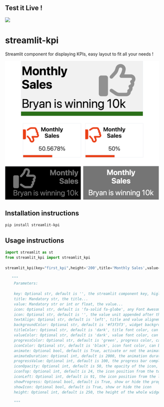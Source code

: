 ## Test it Live !
<a href="https://aalteirac-kpi.streamlit.app/" title="3d-badge"><img src="https://static.streamlit.io/badges/streamlit_badge_black_white.svg"></a><br>

# streamlit-kpi

Streamlit component for displaying KPIs, easy layout to fit all your needs !

![ScreenShot](https://raw.githubusercontent.com/aalteirac/streamlit-kpi-app/master/screen.png)

## Installation instructions 

```sh
pip install streamlit-kpi
```

## Usage instructions

```python
import streamlit as st
from streamlit_kpi import streamlit_kpi

streamlit_kpi(key="first_kpi",height='200',title='Monthly Sales',value=25000,icon='fa-solid fa-globe',progressValue=100,unit='K€')

   """
    Parameters:

    key: Optional str, default is '', the streamlit component key, higly recommended 
    title: Mandatory str, the title...
    value: Mandatory str or int or float, the value...
    icon: Optional str, default is 'fa-solid fa-globe', any Font Awesome class (v6.3). See https://fontawesome.com/search?o=r&m=free
    icon: Optional str, default is '', the value unit appended after the value
    textAlign: Optional str, default is 'left', title and value alignement
    backgroundColor: Optional str, default is '#f3f3f3', widget background color can be str like blue, orange, transparent... or HEX color
    titleColor: Optional str, default is 'dark', title font color, can be str like blue, orange... or HEX color
    valueColor: Optional str, default is 'dark', value font color, can be str like blue, orange... or HEX color
    progressColor: Optional str, default is 'green', progress color, can be str like blue, orange... or HEX color
    iconColor: Optional str, default is 'black', icon font color, can be str like blue, orange... or HEX color
    animate: Optional bool, default is True, activate or not the animation
    animateDuration: Optional int, default is 2000, the animation duration in milliseconds
    progressValue: Optional int, default is 100, the progress bar completion, from 0 to 100
    iconOpacity: Optional int, default is 50, the opacity of the icon, from 0 to 100, 0 is invisible
    iconTop: Optional int, default is 24, the icon position from the top, from 0 to 100
    iconLeft: Optional int, default is 91, the icon position from the left, from 0 to 100
    showProgress: Optional bool, default is True, show or hide the progress bar
    showIcon: Optional bool, default is True, show or hide the icon
    height: Optional int, default is 250, the height of the whole widget

    """

```


